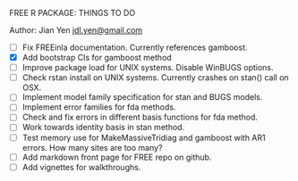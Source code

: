 FREE R PACKAGE: THINGS TO DO

Author: Jian Yen <jdl.yen@gmail.com>

- [ ] Fix FREEinla documentation. Currently references gamboost.
- [x] Add bootstrap CIs for gamboost method
- [ ] Improve package load for UNIX systems. Disable WinBUGS options.
- [ ] Check rstan install on UNIX systems. Currently crashes on stan() call
        on OSX.
- [ ] Implement model family specification for stan and BUGS models.
- [ ] Implement error families for fda methods.
- [ ] Check and fix errors in different basis functions for fda method.
- [ ] Work towards identity basis in stan method.
- [ ] Test memory use for MakeMassiveTridiag and gamboost with AR1 errors.
        How many sites are too many?
- [ ] Add markdown front page for FREE repo on github.
- [ ] Add vignettes for walkthroughs.